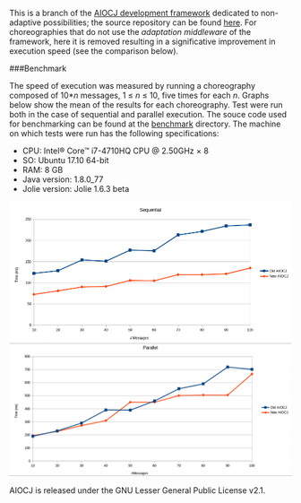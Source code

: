 This is a branch of the [AIOCJ development framework](http://www.cs.unibo.it/projects/jolie/aiocj.html) dedicated to non-adaptive possibilities; the source repository  can be found [here](https://github.com/thesave/aiocj).
For choreographies that do not use the _adaptation middleware_ of the framework, here it is removed resulting in a significative improvement in execution speed (see the comparison below).

###Benchmark

The speed of execution was measured by running a choreography composed of 10*_n_ messages, 1 ≤ _n_ ≤ 10, five times for each _n_. Graphs below show the mean of the results for each choreography. Test were run both in the case of sequential and parallel execution. The souce code used for benchmarking can be found at the [benchmark](https://github.com/Annopaolo/aiocj/benchmark) directory.
The machine on which tests were run has the following specifications:
* CPU: Intel® Core™ i7-4710HQ CPU @ 2.50GHz × 8
* SO: Ubuntu 17.10 64-bit
* RAM: 8 GB
* Java version: 1.8.0_77
* Jolie version: Jolie 1.6.3 beta

![alt text](https://github.com/Annopaolo/aiocj/blob/master/benchmark/benchmark_sequential.png "Sequential execution")
![alt text](https://github.com/Annopaolo/aiocj/blob/master/benchmark/benchmark_parallel.png "Parallel execution")

AIOCJ is released under the GNU Lesser General Public License v2.1.
